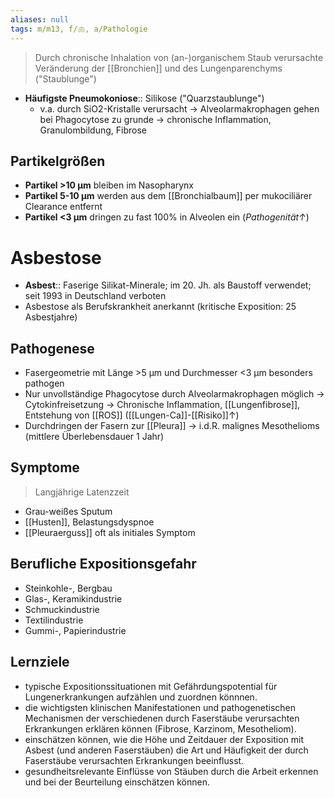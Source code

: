 ```yaml
---
aliases: null
tags: m/m13, f/🫁, a/Pathologie
---
```

> Durch chronische Inhalation von (an-)organischem Staub verursachte Veränderung der [[Bronchien]] und des Lungenparenchyms ("Staublunge")

- **Häufigste Pneumokoniose**:: Silikose ("Quarzstaublunge")
	- v.a. durch SiO2-Kristalle verursacht → Alveolarmakrophagen gehen bei Phagocytose zu grunde → chronische Inflammation, Granulombildung, Fibrose

## Partikelgrößen
- **Partikel >10 μm** bleiben im Nasopharynx
- **Partikel 5-10 μm** werden aus dem [[Bronchialbaum]] per mukociliärer Clearance entfernt
- **Partikel <3 μm** dringen zu fast 100% in Alveolen ein (*Pathogenität↑*)

# Asbestose
- **Asbest**:: Faserige Silikat-Minerale; im 20. Jh. als Baustoff verwendet; seit 1993 in Deutschland verboten
- Asbestose als Berufskrankheit anerkannt (kritische Exposition: 25 Asbestjahre)
## Pathogenese
- Fasergeometrie mit Länge >5 μm und Durchmesser <3 μm besonders pathogen
- Nur unvollständige Phagocytose durch Alveolarmakrophagen möglich → Cytokinfreisetzung → Chronische Inflammation, [[Lungenfibrose]], Entstehung von [[ROS]] ([[Lungen-Ca]]-[[Risiko]]↑)
- Durchdringen der Fasern zur [[Pleura]] → i.d.R. malignes Mesothelioms (mittlere Überlebensdauer 1 Jahr)

## Symptome
> Langjährige Latenzzeit
- Grau-weißes Sputum
- [[Husten]], Belastungsdyspnoe
- [[Pleuraerguss]] oft als initiales Symptom

## Berufliche Expositionsgefahr
- Steinkohle-, Bergbau
- Glas-, Keramikindustrie
- Schmuckindustrie
- Textilindustrie
- Gummi-, Papierindustrie


## Lernziele
- typische Expositionssituationen mit Gefährdungspotential für Lungenerkrankungen aufzählen und zuordnen könnnen. 
- die wichtigsten klinischen Manifestationen und pathogenetischen Mechanismen der verschiedenen durch Faserstäube verursachten Erkrankungen erklären können (Fibrose, Karzinom, Mesotheliom).
- einschätzen können, wie die Höhe und Zeitdauer der Exposition mit Asbest (und anderen Faserstäuben) die Art und Häufigkeit der durch Faserstäube verursachten Erkrankungen beeinflusst.
- gesundheitsrelevante Einflüsse von Stäuben durch die Arbeit erkennen und bei der Beurteilung einschätzen können.

